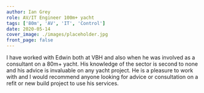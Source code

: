 ```yaml
---
author: Ian Grey
role: AV/IT Engineer 100m+ yacht
tags: ['80m', 'AV', 'IT', 'Control']
date: 2020-05-14
cover_image: ./images/placeholder.jpg
front_page: false
---
```

I have worked with Edwin both at VBH and also when he was involved as a consultant on a 80m+ yacht. His knowledge of the sector is second to none and his advice is invaluable on any yacht project. He is a pleasure to work with and I would recommend anyone looking for advice or consultation on a refit or new build project to use his services.
